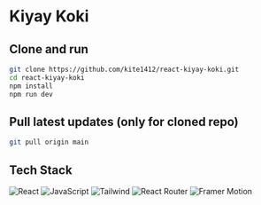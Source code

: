 # Kiyay Koki

## Clone and run
```bash
git clone https://github.com/kite1412/react-kiyay-koki.git
cd react-kiyay-koki
npm install
npm run dev
```

## Pull latest updates (only for cloned repo)
```bash
git pull origin main
```

## Tech Stack
![React](https://img.shields.io/badge/React-61dafb?logo=react&logoColor=white) ![JavaScript](https://img.shields.io/badge/JavaScript-F7dF1e?logo=javascript&logoColor=white) ![Tailwind](https://img.shields.io/badge/Tailwind-06b6d4?logo=tailwindcss&logoColor=white) ![React Router](https://img.shields.io/badge/React%20Router-ca4245?logo=reactrouter&logoColor=white) ![Framer Motion](https://img.shields.io/badge/Framer%20Motion-0055ff?logo=framer)